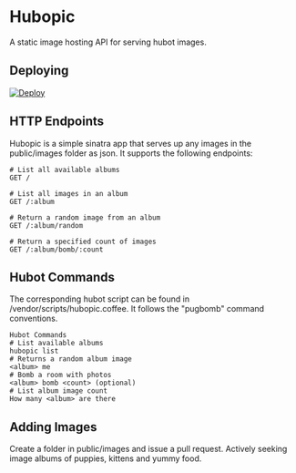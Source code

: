 Hubopic
========

A static image hosting API for serving hubot images.

Deploying
---------
[![Deploy](https://www.herokucdn.com/deploy/button.png)](https://heroku.com/deploy?template=https://github.com/ngmaloney/hubopic)

HTTP Endpoints
--------------

Hubopic is a simple sinatra app that serves up any images in the public/images
folder as json. It supports the following endpoints:

    # List all available albums
    GET /

    # List all images in an album
    GET /:album

    # Return a random image from an album
    GET /:album/random

    # Return a specified count of images
    GET /:album/bomb/:count

Hubot Commands
--------------

The corresponding hubot script can be found in /vendor/scripts/hubopic.coffee.
It follows the "pugbomb" command conventions.

    Hubot Commands
    # List available albums
    hubopic list
    # Returns a random album image
    <album> me
    # Bomb a room with photos
    <album> bomb <count> (optional)
    # List album image count
    How many <album> are there


Adding Images
-------------
Create a folder in public/images and issue a pull request. Actively seeking
image albums of puppies, kittens and yummy food.
